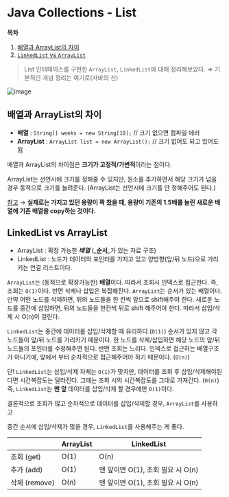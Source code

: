 # Java Collections - List

**목차**

1. [배열과 ArrayList의 차이](collections\_list.md#배열과-arraylist의-차이)
2. [`LinkedList` vs `ArrayList`](collections\_list.md#linkedlist-vs-arraylist)

> List 인터페이스를 구현한 `ArrayList`, `LinkedList`에 대해 정리해보았다. ⇒ 기본적인 개념 정리는 여기로(자바의 신)

![image](https://user-images.githubusercontent.com/77563814/186736656-107127de-13ad-46fc-9216-c8f929b7e743.png)

## 배열과 ArrayList의 차이

* **배열** : `String[] weeks = new String[10];` // 크기 없으면 컴파일 에러
* **ArrayList** : `ArrayList list = new ArrayList();` // 크기 없어도 되고 있어도 됨

배열과 ArrayList의 차이점은 **크기가 고정적/가변적**이라는 점이다.

ArrayList는 선언시에 크기를 정해줄 수 있지만, 원소를 추가하면서 해당 크기가 넘을 경우 동적으로 크기를 늘려준다. (ArrayList는 선언시에 크기를 안 정해주어도 된다.)

[참고](https://zorba91.tistory.com/287) → **실제로는 가지고 있던 용량이 꽉 찼을 때, 용량이 기존의 1.5배를 늘린 새로운 배열에 기존 배열을 copy하는 것이다.**

## LinkedList vs ArrayList

* ArrayList : 확장 가능한 _**배열**_ (_**순서**_가 있는 자료 구조)
* LinkedList : 노드가 데이터와 포인터를 가지고 있고 양방향(앞/뒤 노드)으로 가리키는 연결 리스트이다.

`ArrayList`는 (동적으로 확장가능한) **배열**이다. 따라서 조회시 인덱스로 접근한다. 즉, 조회는 `O(1)`이다. 반면 삭제나 삽입은 복잡해진다. `ArrayList`는 순서가 있는 배열이다. 만약 어떤 노드를 삭제하면, 뒤의 노드들을 한 칸씩 앞으로 shift해주야 한다. 새로운 노드를 중간에 삽입하면, 뒤의 노드들을 한칸씩 뒤로 shift 해주어야 한다. 따라서 삽입/삭제 시 O(n)이 걸린다.

`LinkedList`는 중간에 데이터를 삽입/삭제할 때 유리하다.(`O(1)`) 순서가 있지 않고 각 노드들이 앞/뒤 노드를 가리키기 때문이다. 한 노드를 삭제/삽입하면 해당 노드의 앞/뒤 노드들의 포인터를 수정해주면 된다. 반면 조회는 느리다. 인덱스로 접근하는 배열구조가 아니기에, 앞에서 부터 순차적으로 접근해주어야 하기 때문이다. (`O(n)`)

단! `LinkedList`는 삽입/삭제 자체는 `O(1)`가 맞지만, 데이터를 조회 후 삽입/삭제해야된다면 시간복잡도는 달라진다. 그때는 조회 시의 시간복잡도를 그대로 가져간다. (`O(n)`) 즉, `LinkedList`는 **맨 앞** 데이터를 삽입/삭제 할 경우에만 `O(1)`이다.

결론적으로 조회가 많고 순차적으로 데이터를 삽입/삭제할 경우, `ArrayList`를 사용하고

중간 순서에 삽입/삭제가 많을 경우, `LinkedList`를 사용해주는 게 좋다.

|             | ArrayList | LinkedList               |
| ----------- | --------- | ------------------------ |
| 조회 (get)    | O(1)      | O(n)                     |
| 추가 (add)    | O(1)      | 맨 앞이면 O(1), 조회 필요 시 O(n) |
| 삭제 (remove) | O(n)      | 맨 앞이면 O(1), 조회 필요 시 O(n) |
